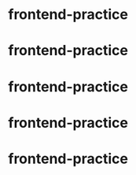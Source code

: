 # frontend-practice
# frontend-practice
# frontend-practice
# frontend-practice
# frontend-practice
